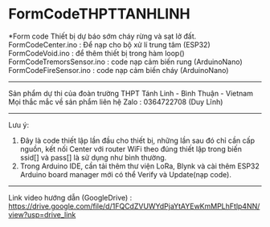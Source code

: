 # FormCodeTHPTTANHLINH
*Form code Thiết bị dự báo sớm cháy rừng và sạt lở đất.
FormCodeCenter.ino : Để nạp cho bộ xử lí trung tâm (ESP32)
FormCodeVoid.ino : để thêm thiết bị trong hàm loop() 
FormCodeTremorsSensor.ino : code nạp cảm biến rung (ArduinoNano)
FormCodeFireSensor.ino : code nạp cảm biến cháy (ArduinoNano)
**********************************************************************
Sản phẩm dự thi của đoàn trường THPT Tánh Linh - Bình Thuận - Vietnam
Mọi thắc mắc về sản phẩm liên hệ Zalo : 0364722708 (Duy Lĩnh)
**********************************************************************
Lưu ý: 
1. Đây là code thiết lập lần đầu cho thiết bị, những lần sau đó chỉ cần cấp nguồn, kết nối Center với router WiFi 
theo đúng thiết lập trong biến ssid[] và pass[] là sử dụng như bình thường.
2. Trong Arduino IDE, cần tải thêm thư viện LoRa, Blynk và cài thêm ESP32 Arduino board manager mới có thể Verify và Update(nạp code).
**********************************************************************
Link video hướng dẫn (GoogleDrive) : https://drive.google.com/file/d/1FQCdZVUWYdPjaYtAYEwKmMPLhFtlp4NN/view?usp=drive_link

